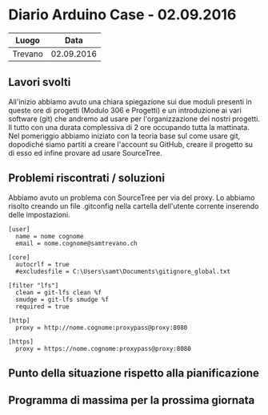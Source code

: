 # Diario Arduino Case - 02.09.2016

| Luogo        | Data           |
| ------------- |:-------------:|
| Trevano      | 02.09.2016 |

## Lavori svolti
All'inizio abbiamo avuto una chiara spiegazione sui due moduli presenti in queste ore di progetti (Modulo 306 e Progetti) e un introduzione ai vari software (git) che andremo ad usare per l'organizzazione dei nostri progetti.
Il tutto con una durata complessiva di 2 ore occupando tutta la mattinata.
Nel pomeriggio abbiamo iniziato con la teoria base sul come usare git, dopodiché siamo partiti a creare l'account su GitHub, creare il progetto su di esso ed infine provare ad usare SourceTree.

## Problemi riscontrati / soluzioni
Abbiamo avuto un problema con SourceTree per via del proxy.
Lo abbiamo risolto creando un file .gitconfig nella cartella dell'utente corrente inserendo delle impostazioni.
```
[user]
  name = nome cognome
  email = nome.cognome@samtrevano.ch

[core]
  autocrlf = true
  #excludesfile = C:\Users\samt\Documents\gitignore_global.txt

[filter "lfs"]
  clean = git-lfs clean %f
  smudge = git-lfs smudge %f
  required = true

[http]
  proxy = http://nome.cognome:proxypass@proxy:8080

[https]
  proxy = https://nome.cognome:proxypass@proxy:8080
```
## Punto della situazione rispetto alla pianificazione

## Programma di massima per la prossima giornata
